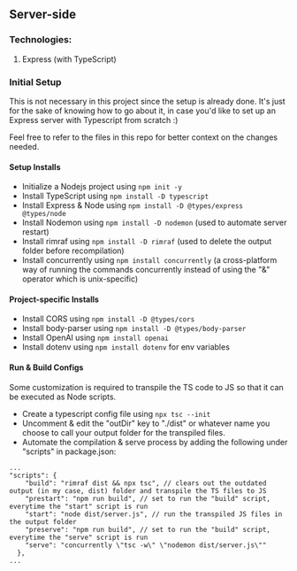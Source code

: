## Server-side

### Technologies:

1. Express (with TypeScript)

### Initial Setup

This is not necessary in this project since the setup is already done. It's just for the sake of knowing how to go about it, in case you'd like to set up an Express server with Typescript from scratch :)

Feel free to refer to the files in this repo for better context on the changes needed.

#### Setup Installs

- Initialize a Nodejs project using `npm init -y`
- Install TypeScript using `npm install -D typescript`
- Install Express & Node using `npm install -D @types/express @types/node`
- Install Nodemon using `npm install -D nodemon` (used to automate server restart)
- Install rimraf using `npm install -D rimraf` (used to delete the output folder before recompilation)
- Install concurrently using `npm install concurrently` (a cross-platform way of running the commands concurrently instead of using the "&" operator which is unix-specific)

#### Project-specific Installs

- Install CORS using `npm install -D @types/cors`
- Install body-parser using `npm install -D @types/body-parser`
- Install OpenAI using `npm install openai`
- Install dotenv using `npm install dotenv` for env variables

#### Run & Build Configs

Some customization is required to transpile the TS code to JS so that it can be executed as Node scripts.

- Create a typescript config file using `npx tsc --init`
- Uncomment & edit the "outDir" key to "./dist" or whatever name you choose to call your output folder for the transpiled files.
- Automate the compilation & serve process by adding the following under "scripts" in package.json:
```
...
"scripts": {
    "build": "rimraf dist && npx tsc", // clears out the outdated output (in my case, dist) folder and transpile the TS files to JS
    "prestart": "npm run build", // set to run the "build" script, everytime the "start" script is run
    "start": "node dist/server.js", // run the transpiled JS files in the output folder
    "preserve": "npm run build", // set to run the "build" script, everytime the "serve" script is run
    "serve": "concurrently \"tsc -w\" \"nodemon dist/server.js\""
  },
...
```
